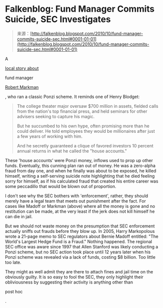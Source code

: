 <!--yml
category: 未分类
date: 2024-05-12 21:18:15
-->

# Falkenblog: Fund Manager Commits Suicide, SEC Investigates

> 来源：[http://falkenblog.blogspot.com/2010/10/fund-manager-commits-suicide-sec.html#0001-01-01](http://falkenblog.blogspot.com/2010/10/fund-manager-commits-suicide-sec.html#0001-01-01)

A

[local story about](http://www.startribune.com/premium/105556728.html?elr=KArksUUUoDEy3LGDiO7aiU)

fund manager

[Robert Markman](http://www.markman.com/pages/markmanHome.aspx?spid=89472&ptype=HOME)

, who ran a classic Ponzi scheme. It reminds one of Henry Blodget:

> The college theater major oversaw $700 million in assets, fielded calls from the nation's top financial press, and held seminars for other advisers seeking to capture his magic.
> 
> But he succumbed to his own hype, often promising more than he could deliver. He told employees they would be millionaires after just a few years of working with him.
> 
> And he secretly guaranteed a clique of favored investors 10 percent annual returns in what he called the "house accounts."

These 'house accounts' were Ponzi money, inflows used to prop up other funds. Eventually, this cunning plan ran out of money. He was a zero-alpha fraud from day one, and when he finally was about to be exposed, he killed himself, writing a self-serving suicide note highlighting that he died feeling sorry for himself, as if his calculated fraud that created his entire career was some peccadillo that would be blown out of proportion.

I don't see why the SEC bothers with 'enforcement', rather, they should merely have a legal team that meets out punishment after the fact. For cases like Madoff or Markman (above) where all the money is gone and no restitution can be made, at the very least if the jerk does not kill himself he can die in jail.

But we should not waste money on the presumption that SEC enforcement actually sniffs out frauds before they blow up. In 2005, Harry Markopolous wrote a 21-page memo to SEC regulators about Bernie Madoff entitled: "The World's Largest Hedge Fund is a Fraud." Nothing happened. The regional SEC office was aware since 1997 that Allen Stanford was likely conducting a Ponzi scheme, but no SEC action took place until 12 years later when his Ponzi scheme was revealed via a lack of funds, costing $8 billion. Too little too late.

They might as well admit they are there to attach fines and jail time on the obviously guilty. It is so easy to fool the SEC, they only highlight their obliviousness by suggesting their activity is anything other than

post hoc

.
